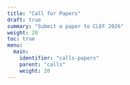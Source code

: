 ```yaml
---
title: "Call for Papers"
draft: true
summary: "Submit a paper to CLEF 2026"
weight: 20
toc: true
menu:
  main:
    identifier: "calls-papers"
    parent: "calls"
    weight: 20
---
```


